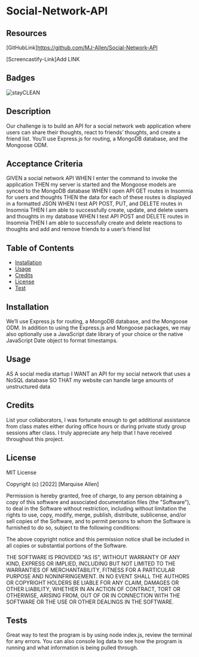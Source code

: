 # Social-Network-API

## Resources 
[GitHubLink]https://github.com/MJ-Allen/Social-Network-API

[Screencastify-Link]Add LINK
## Badges
![stayCLEAN](https://img.shields.io/badge/stay-CLEAN-blue)

## Description
Our challenge is to build an API for a social network web application where users can share their thoughts, react to friends’ thoughts, and create a friend list. You’ll use Express.js for routing, a MongoDB database, and the Mongoose ODM.

## Acceptance Criteria
GIVEN a social network API
WHEN I enter the command to invoke the application
THEN my server is started and the Mongoose models are synced to the MongoDB database
WHEN I open API GET routes in Insomnia for users and thoughts
THEN the data for each of these routes is displayed in a formatted JSON
WHEN I test API POST, PUT, and DELETE routes in Insomnia
THEN I am able to successfully create, update, and delete users and thoughts in my database
WHEN I test API POST and DELETE routes in Insomnia
THEN I am able to successfully create and delete reactions to thoughts and add and remove friends to a user’s friend list
## Table of Contents 

- [Installation](#installation)
- [Usage](#usage)
- [Credits](#credits)
- [License](#license)
- [Test](#tests)

## Installation
 We’ll use Express.js for routing, a MongoDB database, and the Mongoose ODM. In addition to using the Express.js and Mongoose packages, we may also optionally use a JavaScript date library of your choice or the native JavaScript Date object to format timestamps.
## Usage
AS A social media startup
I WANT an API for my social network that uses a NoSQL database
SO THAT my website can handle large amounts of unstructured data

## Credits
List your collaborators, I was fortunate enough to get additional assistance from class mates either during office hours or during private study group sessions after class. I truly appreciate any help that I have received throughout this project.


## License
MIT License

Copyright (c) [2022] [Marquise Allen]

Permission is hereby granted, free of charge, to any person obtaining a copy
of this software and associated documentation files (the "Software"), to deal
in the Software without restriction, including without limitation the rights
to use, copy, modify, merge, publish, distribute, sublicense, and/or sell
copies of the Software, and to permit persons to whom the Software is
furnished to do so, subject to the following conditions:

The above copyright notice and this permission notice shall be included in all
copies or substantial portions of the Software.

THE SOFTWARE IS PROVIDED "AS IS", WITHOUT WARRANTY OF ANY KIND, EXPRESS OR
IMPLIED, INCLUDING BUT NOT LIMITED TO THE WARRANTIES OF MERCHANTABILITY,
FITNESS FOR A PARTICULAR PURPOSE AND NONINFRINGEMENT. IN NO EVENT SHALL THE
AUTHORS OR COPYRIGHT HOLDERS BE LIABLE FOR ANY CLAIM, DAMAGES OR OTHER
LIABILITY, WHETHER IN AN ACTION OF CONTRACT, TORT OR OTHERWISE, ARISING FROM,
OUT OF OR IN CONNECTION WITH THE SOFTWARE OR THE USE OR OTHER DEALINGS IN THE
SOFTWARE.

## Tests
Great way to test the program is by using node index.js, review the terminal for any errors. You can also console log data to see how the program is running and what information is being pulled through. 